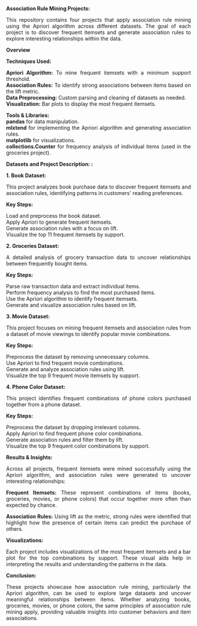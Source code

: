 **Association Rule Mining Projects:**
<div align = "justify">This repository contains four projects that apply association rule mining using the Apriori algorithm across different datasets. The goal of each project is to discover frequent itemsets and generate association rules to explore interesting relationships within the data. </div>

**<div align = "justify"> Overview</div>**

**<div align = "justify"> Techniques Used:</div>**

**<div align = "justify">Apriori Algorithm:** To mine frequent itemsets with a minimum support threshold. </div>
**<div align = "justify">Association Rules:** To identify strong associations between items based on the lift metric. </div>
**<div align = "justify">Data Preprocessing:** Custom parsing and cleaning of datasets as needed. </div>
**<div align = "justify">Visualization:** Bar plots to display the most frequent itemsets. </div>

**<div align = "justify">Tools & Libraries: </div>**
**<div align = "justify">pandas** for data manipulation. </div>
**<div align = "justify">mlxtend** for implementing the Apriori algorithm and generating association rules. </div>
**<div align = "justify">matplotlib** for visualizations. </div>
**<div align = "justify">collections.Counter** for frequency analysis of individual items (used in the groceries project). </div>

**<div align = "justify"> Datasets and Project Description: :</div>**

**<div align = "justify"> 1. Book Dataset:</div>**
<div align = "justify">This project analyzes book purchase data to discover frequent itemsets and association rules, identifying patterns in customers' reading preferences. </div>

**<div align = "justify"> Key Steps:</div>**
<div align = "justify">Load and preprocess the book dataset.</div>
<div align = "justify">Apply Apriori to generate frequent itemsets.</div>
<div align = "justify">Generate association rules with a focus on lift.</div>
<div align = "justify">Visualize the top 11 frequent itemsets by support.</div>

**<div align = "justify"> 2. Groceries Dataset:</div>**
<div align = "justify">A detailed analysis of grocery transaction data to uncover relationships between frequently bought items. </div>

**<div align = "justify"> Key Steps:</div>**
<div align = "justify">Parse raw transaction data and extract individual items.</div>
<div align = "justify">Perform frequency analysis to find the most purchased items.</div>
<div align = "justify">Use the Apriori algorithm to identify frequent itemsets.</div>
<div align = "justify">Generate and visualize association rules based on lift.</div>

**<div align = "justify"> 3. Movie Dataset:</div>**
<div align = "justify">This project focuses on mining frequent itemsets and association rules from a dataset of movie viewings to identify popular movie combinations. </div>

**<div align = "justify"> Key Steps:</div>**
<div align = "justify">Preprocess the dataset by removing unnecessary columns.</div>
<div align = "justify">Use Apriori to find frequent movie combinations.</div>
<div align = "justify">Generate and analyze association rules using lift.</div>
<div align = "justify">Visualize the top 9 frequent movie itemsets by support.</div>

**<div align = "justify"> 4. Phone Color Dataset:</div>**
<div align = "justify">This project identifies frequent combinations of phone colors purchased together from a phone dataset.

**<div align = "justify"> Key Steps:</div>**
<div align = "justify">Preprocess the dataset by dropping irrelevant columns.</div>
<div align = "justify">Apply Apriori to find frequent phone color combinations.</div>
<div align = "justify">Generate association rules and filter them by lift.</div>
<div align = "justify">Visualize the top 9 frequent color combinations by support.</div>

**<div align = "justify"> Results & Insights: </div>**
<div align = "justify">Across all projects, frequent itemsets were mined successfully using the Apriori algorithm, and association rules were generated to uncover interesting relationships: </div>

**<div align = "justify">Frequent Itemsets:** These represent combinations of items (books, groceries, movies, or phone colors) that occur together more often than expected by chance. <div align = "justify">

**<div align = "justify">Association Rules:** Using lift as the metric, strong rules were identified that highlight how the presence of certain items can predict the purchase of others. </div>

**Visualizations:**
<div align = "justify">Each project includes visualizations of the most frequent itemsets and a bar plot for the top combinations by support. These visual aids help in interpreting the results and understanding the patterns in the data. </div>

**<div align = "justify">Conclusion: </div>**
<div align = "justify">These projects showcase how association rule mining, particularly the Apriori algorithm, can be used to explore large datasets and uncover meaningful relationships between items. Whether analyzing books, groceries, movies, or phone colors, the same principles of association rule mining apply, providing valuable insights into customer behaviors and item associations. </div>
